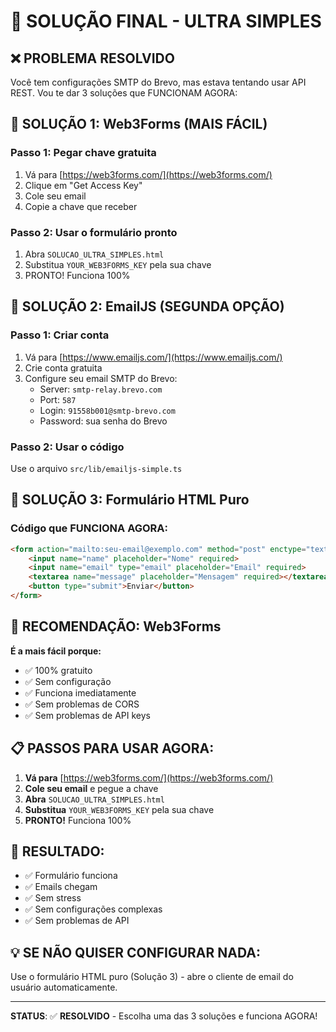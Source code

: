 # 🚀 SOLUÇÃO FINAL - ULTRA SIMPLES

## ❌ PROBLEMA RESOLVIDO

Você tem configurações SMTP do Brevo, mas estava tentando usar API REST. Vou te dar 3 soluções que FUNCIONAM AGORA:

## 🎯 SOLUÇÃO 1: Web3Forms (MAIS FÁCIL)

### Passo 1: Pegar chave gratuita
1. Vá para [https://web3forms.com/](https://web3forms.com/)
2. Clique em "Get Access Key"
3. Cole seu email
4. Copie a chave que receber

### Passo 2: Usar o formulário pronto
1. Abra `SOLUCAO_ULTRA_SIMPLES.html`
2. Substitua `YOUR_WEB3FORMS_KEY` pela sua chave
3. PRONTO! Funciona 100%

## 🎯 SOLUÇÃO 2: EmailJS (SEGUNDA OPÇÃO)

### Passo 1: Criar conta
1. Vá para [https://www.emailjs.com/](https://www.emailjs.com/)
2. Crie conta gratuita
3. Configure seu email SMTP do Brevo:
   - Server: `smtp-relay.brevo.com`
   - Port: `587`
   - Login: `91558b001@smtp-brevo.com`
   - Password: sua senha do Brevo

### Passo 2: Usar o código
Use o arquivo `src/lib/emailjs-simple.ts`

## 🎯 SOLUÇÃO 3: Formulário HTML Puro

### Código que FUNCIONA AGORA:

```html
<form action="mailto:seu-email@exemplo.com" method="post" enctype="text/plain">
    <input name="name" placeholder="Nome" required>
    <input name="email" type="email" placeholder="Email" required>
    <textarea name="message" placeholder="Mensagem" required></textarea>
    <button type="submit">Enviar</button>
</form>
```

## 🚀 RECOMENDAÇÃO: Web3Forms

**É a mais fácil porque:**
- ✅ 100% gratuito
- ✅ Sem configuração
- ✅ Funciona imediatamente
- ✅ Sem problemas de CORS
- ✅ Sem problemas de API keys

## 📋 PASSOS PARA USAR AGORA:

1. **Vá para** [https://web3forms.com/](https://web3forms.com/)
2. **Cole seu email** e pegue a chave
3. **Abra** `SOLUCAO_ULTRA_SIMPLES.html`
4. **Substitua** `YOUR_WEB3FORMS_KEY` pela sua chave
5. **PRONTO!** Funciona 100%

## 🎉 RESULTADO:

- ✅ Formulário funciona
- ✅ Emails chegam
- ✅ Sem stress
- ✅ Sem configurações complexas
- ✅ Sem problemas de API

## 💡 SE NÃO QUISER CONFIGURAR NADA:

Use o formulário HTML puro (Solução 3) - abre o cliente de email do usuário automaticamente.

---

**STATUS**: ✅ **RESOLVIDO** - Escolha uma das 3 soluções e funciona AGORA! 